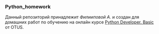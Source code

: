 ### Python_homework
Данный репозиторий принадлежит _Филииповой А._
и создан для домашних работ по обучению на онлайн курсе [Python Developer. Basic](https://otus.ru/lessons/python-basic/?utm_source=advcake&utm_medium=cpa&utm_campaign=otus&utm_content=affiliate_c5d8cd89&advcake_params=193f17860488f6cff951a8b56a0c6c5c&utm_term=193f17860488f6cff951a8b56a0c6c5c&sub1=edu_deals&erid=LdtCJyCA3&advcake_method=4) от OTUS.
 
